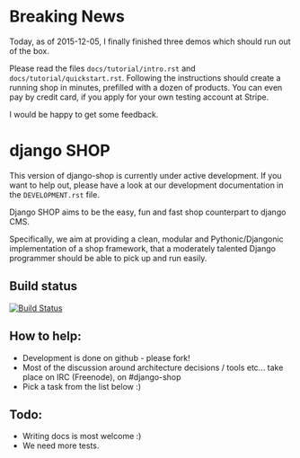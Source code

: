 # Breaking News

Today, as of 2015-12-05, I finally finished three demos which should run out of the box.

Please read the files ``docs/tutorial/intro.rst`` and ``docs/tutorial/quickstart.rst``. Following
the instructions should create a running shop in minutes, prefilled with a dozen of products.
You can even pay by credit card, if you apply for your own testing account at Stripe.

I would be happy to get some feedback.


# django SHOP

This version of django-shop is currently under active development. If you want
to help out, please have a look at our development documentation in the ``DEVELOPMENT.rst`` file.

Django SHOP aims to be the easy, fun and fast shop counterpart to django CMS.

Specifically, we aim at providing a clean, modular and Pythonic/Djangonic implementation of a shop
framework, that a moderately talented Django programmer should be able to pick up and run easily.


## Build status

[![Build Status](https://travis-ci.org/jrief/django-shop.svg)](https://travis-ci.org/jrief/django-shop)


## How to help:

* Development is done on github - please fork!
* Most of the discussion around architecture decisions / tools etc... take
  place on IRC (Freenode), on #django-shop
* Pick a task from the list below :)


## Todo:

* Writing docs is most welcome :)
* We need more tests.
